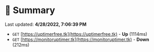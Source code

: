 # 📖 Summary
Last updated: **4/28/2022, 7:06:39 PM**

- `GET` [https://uptimerfree.tk](https://uptimerfree.tk) - **Up** (1114ms)
- `GET` [https://monitoruptimer.tk](https://monitoruptimer.tk) - **Down** (212ms)
